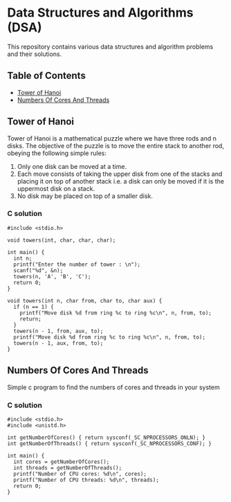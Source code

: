 # Data Structures and Algorithms (DSA)

This repository contains various data structures and algorithm problems and their solutions.

## Table of Contents

* [Tower of Hanoi](#tower-of-hanoi)
* [Numbers Of Cores And Threads](#numbers-of-cores-and-threads)

## Tower of Hanoi

Tower of Hanoi is a mathematical puzzle where we have three rods and n disks. The objective of the puzzle is to move the entire stack to another rod, obeying the following simple rules: 
1. Only one disk can be moved at a time.
2. Each move consists of taking the upper disk from one of the stacks and placing it on top of another stack i.e. a disk can only be moved if it is the uppermost disk on a stack.
3. No disk may be placed on top of a smaller disk.

### C solution
```
#include <stdio.h>

void towers(int, char, char, char);

int main() {
  int n;
  printf("Enter the number of tower : \n");
  scanf("%d", &n);
  towers(n, 'A', 'B', 'C');
  return 0;
}

void towers(int n, char from, char to, char aux) {
  if (n == 1) {
    printf("Move disk %d from ring %c to ring %c\n", n, from, to);
    return;
  }
  towers(n - 1, from, aux, to);
  printf("Move disk %d from ring %c to ring %c\n", n, from, to);
  towers(n - 1, aux, from, to);
}
```

## Numbers Of Cores And Threads 

Simple c program to find the numbers of cores and threads in your system 

### C solution 
```
#include <stdio.h>
#include <unistd.h>

int getNumberOfCores() { return sysconf(_SC_NPROCESSORS_ONLN); }
int getNumberOfThreads() { return sysconf(_SC_NPROCESSORS_CONF); }

int main() {
  int cores = getNumberOfCores();
  int threads = getNumberOfThreads();
  printf("Number of CPU cores: %d\n", cores);
  printf("Number of CPU threads: %d\n", threads);
  return 0;
}
```


